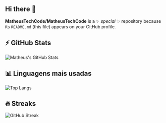 ## Hi there 👋

**MatheusTechCode/MatheusTechCode** is a ✨ _special_ ✨ repository because its `README.md` (this file) appears on your GitHub profile.

## ⚡ GitHub Stats
![Matheus's GitHub Stats](https://github-readme-stats.vercel.app/api?username=MatheusTechCode&show_icons=true&theme=radical)

## 📊 Linguagens mais usadas
![Top Langs](https://github-readme-stats.vercel.app/api/top-langs/?username=MatheusTechCode&layout=compact&theme=radical)

## 🔥 Streaks
![GitHub Streak](https://streak-stats.demolab.com?user=MatheusTechCode&theme=radical&hide_border=true)

